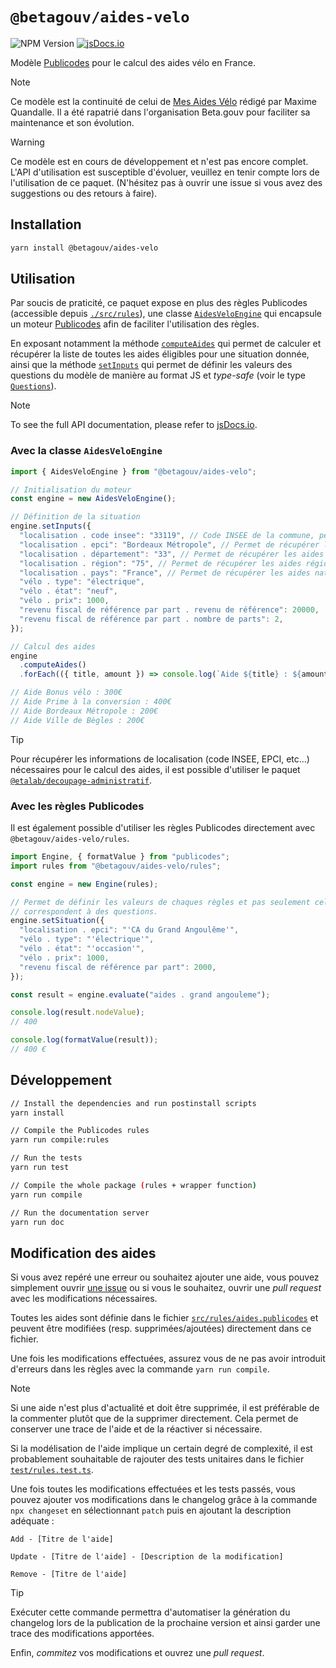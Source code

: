 # `@betagouv/aides-velo`

![NPM Version](https://img.shields.io/npm/v/%40betagouv%2Faides-velo) [![jsDocs.io](https://img.shields.io/badge/jsDocs.io-reference-blue)](https://www.jsdocs.io/package/@betagouv/aides-velo)

Modèle [Publicodes](https://publi.codes) pour le calcul des aides vélo en
France.

> [!NOTE]
> Ce modèle est la continuité de celui de [Mes Aides
> Vélo](https://mesaidesvelo.fr/) rédigé par Maxime Quandalle. Il a été
> rapatrié dans l'organisation Beta.gouv pour faciliter sa maintenance et son
> évolution.

> [!WARNING]
> Ce modèle est en cours de développement et n'est pas encore complet. L'API
> d'utilisation est susceptible d'évoluer, veuillez en tenir compte lors de
> l'utilisation de ce paquet. (N'hésitez pas à ouvrir une issue si vous avez
> des suggestions ou des retours à faire).

## Installation

```sh
yarn install @betagouv/aides-velo
```

## Utilisation

Par soucis de praticité, ce paquet expose en plus des règles Publicodes
(accessible depuis
[`./src/rules`](https://github.com/betagouv/publicodes-aides-velo/tree/main/src/rules)),
une classe
[`AidesVeloEngine`](https://www.jsdocs.io/package/@betagouv/aides-velo#AidesVeloEngine)
qui encapsule un moteur [Publicodes](https://publi.codes) afin de faciliter
l'utilisation des règles.

En exposant notamment la méthode
[`computeAides`](https://www.jsdocs.io/package/@betagouv/aides-velo#AidesVeloEngine.computeAides)
qui permet de calculer et récupérer la liste de toutes les aides éligibles
pour une situation donnée, ainsi que la méthode
[`setInputs`](https://www.jsdocs.io/package/@betagouv/aides-velo#AidesVeloEngine.setInputs)
qui permet de définir les valeurs des questions du modèle de manière au format
JS et _type-safe_ (voir le type
[`Questions`](https://www.jsdocs.io/package/@betagouv/aides-velo#Questions)).

> [!NOTE]
> To see the full API documentation, please refer to
> [jsDocs.io](https://www.jsdocs.io/package/@betagouv/aides-velo).

### Avec la classe `AidesVeloEngine`

```typescript
import { AidesVeloEngine } from "@betagouv/aides-velo";

// Initialisation du moteur
const engine = new AidesVeloEngine();

// Définition de la situation
engine.setInputs({
  "localisation . code insee": "33119", // Code INSEE de la commune, permet de récupérer les aides communales
  "localisation . epci": "Bordeaux Métropole", // Permet de récupérer les aides intercommunales
  "localisation . département": "33", // Permet de récupérer les aides départementales
  "localisation . région": "75", // Permet de récupérer les aides régionales
  "localisation . pays": "France", // Permet de récupérer les aides nationales
  "vélo . type": "électrique",
  "vélo . état": "neuf",
  "vélo . prix": 1000,
  "revenu fiscal de référence par part . revenu de référence": 20000,
  "revenu fiscal de référence par part . nombre de parts": 2,
});

// Calcul des aides
engine
  .computeAides()
  .forEach(({ title, amount }) => console.log(`Aide ${title} : ${amount}€`));

// Aide Bonus vélo : 300€
// Aide Prime à la conversion : 400€
// Aide Bordeaux Métropole : 200€
// Aide Ville de Bègles : 200€
```

> [!TIP]
> Pour récupérer les informations de localisation (code INSEE, EPCI, etc...)
> nécessaires pour le calcul des aides, il est possible d'utiliser le paquet
> [`@etalab/decoupage-administratif`](https://github.com/datagouv/decoupage-administratif).

### Avec les règles Publicodes

Il est également possible d'utiliser les règles Publicodes directement avec
`@betagouv/aides-velo/rules`.

```typescript
import Engine, { formatValue } from "publicodes";
import rules from "@betagouv/aides-velo/rules";

const engine = new Engine(rules);

// Permet de définir les valeurs de chaques règles et pas seulement celles qui
// correspondent à des questions.
engine.setSituation({
  "localisation . epci": "'CA du Grand Angoulême'",
  "vélo . type": "'électrique'",
  "vélo . état": "'occasion'",
  "vélo . prix": 1000,
  "revenu fiscal de référence par part": 2000,
});

const result = engine.evaluate("aides . grand angouleme");

console.log(result.nodeValue);
// 400

console.log(formatValue(result));
// 400 €
```

## Développement

```sh
// Install the dependencies and run postinstall scripts
yarn install

// Compile the Publicodes rules
yarn run compile:rules

// Run the tests
yarn run test

// Compile the whole package (rules + wrapper function)
yarn run compile

// Run the documentation server
yarn run doc
```

## Modification des aides

Si vous avez repéré une erreur ou souhaitez ajouter une aide, vous pouvez
simplement ouvrir [une
issue](https://github.com/betagouv/publicodes-aides-velo/issues) ou si vous le
souhaitez, ouvrir une _pull request_ avec les modifications nécessaires.

Toutes les aides sont définie dans le fichier
[`src/rules/aides.publicodes`](./src/rules/aides.publicodes) et peuvent être
modifiées (resp. supprimées/ajoutées) directement dans ce fichier.

Une fois les modifications effectuées, assurez vous de ne pas avoir introduit
d'erreurs dans les règles avec la commande `yarn run compile`.

> [!NOTE]
> Si une aide n'est plus d'actualité et doit être supprimée, il est préférable
> de la commenter plutôt que de la supprimer directement. Cela permet de
> conserver une trace de l'aide et de la réactiver si nécessaire.

Si la modélisation de l'aide implique un certain degré de complexité, il est
probablement souhaitable de rajouter des tests unitaires dans le fichier
[`test/rules.test.ts`](./test/rules.test.ts).

Une fois toutes les modifications effectuées et les tests passés, vous pouvez
ajouter vos modifications dans le changelog grâce à la commande `npx changeset` en
sélectionnant `patch` puis en ajoutant la description adéquate :

```
Add - [Titre de l'aide]

Update - [Titre de l'aide] - [Description de la modification]

Remove - [Titre de l'aide]
```

> [!TIP]
> Exécuter cette commande permettra d'automatiser la génération du changelog
> lors de la publication de la prochaine version et ainsi garder une trace des
> modifications apportées.

Enfin, _commitez_ vos modifications et ouvrez une _pull request_.

